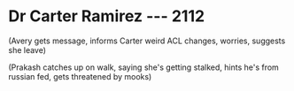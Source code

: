 # Dr Carter Ramirez --- 2112

(Avery gets message, informs Carter weird ACL changes, worries, suggests she leave)

(Prakash catches up on walk, saying she's getting stalked, hints he's from russian fed, gets threatened by mooks)

